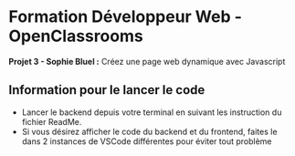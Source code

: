 # Formation Développeur Web - OpenClassrooms

**Projet 3 - Sophie Bluel :**
Créez une page web dynamique avec Javascript

## Information pour le lancer le code

 - Lancer le backend depuis votre terminal en suivant les instruction du fichier ReadMe.
 - Si vous désirez afficher le code du backend et du frontend, faites le dans 2 instances de VSCode différentes pour éviter tout problème
